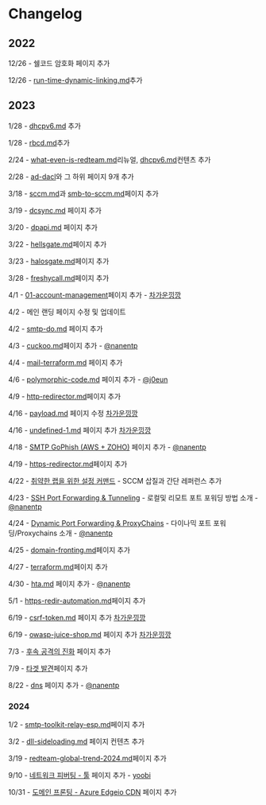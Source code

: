 # Changelog

## 2022

12/26 - 쉘코드 암호화 페이지 추가

12/26 - [run-time-dynamic-linking.md](../defense-evasion/run-time-dynamic-linking.md "mention")추가

## 2023

1/28 - [dhcpv6.md](../credential-access/dhcpv6.md "mention") 추가

1/28 - [rbcd.md](../privilege-escalation/ad/rbcd.md "mention")추가

2/24 - [what-even-is-redteam.md](../what-even-is-redteam.md "mention")리뉴얼, [dhcpv6.md](../credential-access/dhcpv6.md "mention")컨텐츠 추가

2/28 - [ad-dacl](../privilege-escalation/ad-dacl/ "mention")와 그 하위 페이지 9개 추가

3/18 - [sccm.md](../privilege-escalation/ad/sccm.md "mention")과 [smb-to-sccm.md](../credential-access/ntlm-relay/smb-to-sccm.md "mention")페이지 추가

3/19 - [dcsync.md](../credential-access/dcsync.md "mention") 페이지 추가

3/20 - [dpapi.md](../credential-access/dpapi.md "mention") 페이지 추가

3/22 - [hellsgate.md](../personal-research/readme-and-template/hellsgate.md "mention")페이지 추가

3/23 - [halosgate.md](../personal-research/readme-and-template/halosgate.md "mention")페이지 추가

3/28 - [freshycall.md](../personal-research/readme-and-template/freshycall.md "mention")페이지 추가

4/1 - [01-account-management](../critical-info-infrastructure/01-account-management/ "mention")페이지 추가 - [차가운낑깡](https://app.gitbook.com/u/1y9ExMjOF5OnXgSOyWROhJQascW2 "mention")

4/2 - 메인 랜딩 페이지 수정 및 업데이트

4/2 - [smtp-do.md](../infrastructure/smtp-do.md "mention") 페이지 추가

4/3 - [cuckoo.md](../homelab/cuckoo.md "mention")페이지 추가 - [@nanentp](ttps://github.com/nanentp)

4/4 - [mail-terraform.md](../infrastructure/infra-automation/mail-terraform.md "mention") 페이지 추가

4/6 - [polymorphic-code.md](../defense-evasion/polymorphic-code.md "mention") 페이지 추가 - [@j0eun](https://github.com/j0eun)

4/9 - [http-redirector.md](../infrastructure/http-redirector.md "mention")페이지 추가

4/16 - [payload.md](../critical-info-infrastructure/01-account-management/payload.md "mention") 페이지 수정 [차가운낑깡](https://app.gitbook.com/u/1y9ExMjOF5OnXgSOyWROhJQascW2 "mention")

4/16 - [undefined-1.md](../critical-info-infrastructure/01-account-management/undefined-1.md "mention") 페이지 추가 [차가운낑깡](https://app.gitbook.com/u/1y9ExMjOF5OnXgSOyWROhJQascW2 "mention")

4/18 - [SMTP GoPhish (AWS + ZOHO)](../infrastructure/smtp-aws-zoho.md) 페이지 추가 - [@nanentp](ttps://github.com/nanentp)

4/19 - [https-redirector.md](../infrastructure/https-redirector.md "mention")페이지 추가

4/22 - [취약한 랩을 위한 설정 커맨드](https://www.xn--hy1b43d247a.com/homelab/homelab-misconfigurations) - SCCM 삽질과 간단 레퍼런스 추가

4/23 - [SSH Port Forwarding & Tunneling](../lateral-movement/ssh-tunnel.md) - 로컬및 리모트 포트 포워딩 방법 소개 -[@nanentp](ttps://github.com/nanentp)

4/24 - [Dynamic Port Forwarding & ProxyChains](../lateral-movement/dynamic-port-fowarding.md) - 다이나믹 포트 포워딩/Proxychains 소개 - [@nanentp](ttps://github.com/nanentp)

4/25 - [domain-fronting.md](../infrastructure/domain-fronting.md "mention")페이지 추가

4/27 - [terraform.md](../infrastructure/infra-automation/terraform.md "mention")페이지 추가

4/30 - [hta.md](../initial-access/phish-attachments/hta.md "mention") 페이지 추가 - [@nanentp](ttps://github.com/nanentp)

5/1 - [https-redir-automation.md](../infrastructure/infra-automation/https-redir-automation.md "mention")페이지 추가

6/19 - [csrf-token.md](../critical-info-infrastructure/01-account-management/csrf-token.md "mention") 페이지 추가 [차가운낑깡](https://app.gitbook.com/u/1y9ExMjOF5OnXgSOyWROhJQascW2 "mention")

6/19 - [owasp-juice-shop.md](../critical-info-infrastructure/01-account-management/owasp-juice-shop.md "mention") 페이지 추가 [차가운낑깡](https://app.gitbook.com/u/1y9ExMjOF5OnXgSOyWROhJQascW2 "mention")

7/3 - [후속 공격의 진화](https://www.xn--hy1b43d247a.com/post-exploitation/evolution-of-postex) 페이지 추가&#x20;

7/9 - [타겟 발견](../initial-recon/target-discovery.md)페이지 추가&#x20;

8/22 - [dns](../basic-concepts/dns/ "mention") 페이지 추가 - [@nanentp](ttps://github.com/nanentp)

### 2024

1/2 - [smtp-toolkit-relay-esp.md](../infrastructure/smtp-toolkit-relay-esp.md "mention")페이지 추가&#x20;

3/2 - [dll-sideloading.md](../persistence/dll-sideloading.md "mention") 페이지 컨텐츠 추가&#x20;

3/19 - [redteam-global-trend-2024.md](../redteam-global-trend-2024.md "mention")페이지 추가&#x20;

9/10 - [네트워크 피버팅 - 툴](https://www.xn--hy1b43d247a.com/lateral-movement/pivoting-tools) 페이지 추가 - [yoobi](https://www.linkedin.com/in/thisisyoobi/)

10/31 -  [도메인 프론팅 - Azure Edgeio CDN](https://www.xn--hy1b43d247a.com/infrastructure/domain-fronting-azure-edgeio-cdn) 페이지 추가
